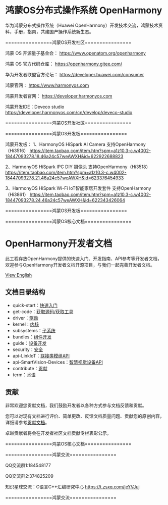 # 鸿蒙OS分布式操作系统 OpenHarmony  
华为鸿蒙分布式操作系统（Huawei OpenHarmony）开发技术交流，鸿蒙技术资料，手册，指南，共建国产操作系统新生态。




================鸿蒙OS开发社区================

鸿蒙 OS 开源量子基金会：
https://www.openatom.org/openharmony

鸿蒙 OS 官方代码仓库：
https://openharmony.gitee.com/

华为开发者联盟官方论坛：
https://developer.huawei.com/consumer

鸿蒙官网：
https://www.harmonyos.com

鸿蒙开发者官网：
https://developer.harmonyos.com

鸿蒙开发IDE：Deveco studio
https://developer.harmonyos.com/cn/develop/deveco-studio

================鸿蒙OS开发社区================



================鸿蒙OS开发板================


鸿蒙开发板：
1、HarmonyOS HiSpark AI Camera 支持OpenHarmony（Hi3516）
https://item.taobao.com/item.htm?spm=a1z10.3-c.w4002-18447093278.18.46a24c57weAWXH&id=622922688823

2、HarmonyOS HiSpark IPC DIY 摄像头 支持OpenHarmony（Hi3518）
https://item.taobao.com/item.htm?spm=a1z10.3-c.w4002-18447093278.21.46a24c57weAWXH&id=623376454933

3、HarmonyOS HiSpark Wi-Fi IoT智能家居开发套件 支持OpenHarmony（Hi3861）
https://item.taobao.com/item.htm?spm=a1z10.3-c.w4002-18447093278.24.46a24c57weAWXH&id=622343426064

================鸿蒙OS开发板================




================鸿蒙OS核心文档================

# OpenHarmony开发者文档<a name="ZH-CN_TOPIC_0000001054183022"></a>

此工程存放OpenHarmony提供的快速入门、开发指南、API参考等开发者文档，欢迎参与OpenHarmony开发者文档开源项目，与我们一起完善开发者文档。

[View English](Openharmony%20v1.0/docs-en/Readme-EN.md)

## 文档目录结构<a name="section135134412620"></a>

-   quick-start：[快速入门](Openharmony%20v1.0/docs/quick-start/Readme-CN.md)
-   get-code：[获取源码/获取工具](Openharmony%20v1.0/docs/get-code/Readme-CN.md)
-   driver：[驱动](Openharmony%20v1.0/docs/driver/Readme-CN.md)
-   kernel：[内核](Openharmony%20v1.0/docs/kernel/Readme-CN.md)
-   subsystems：[子系统](Openharmony%20v1.0/docs/subsystems/Readme-CN.md)
-   bundles：[组件开发](Openharmony%20v1.0/docs/bundles/Readme-CN.md)
-   guide：[设备开发](Openharmony%20v1.0/docs/guide/Readme-CN.md)
-   security：[安全](Openharmony%20v1.0/docs/security/Readme-CN.md)
-   api-LinkIoT：[联接类模组API](Openharmony%20v1.0/api/api-LinkIoT/Readme-CN.md)
-   api-SmartVision-Devices：[智慧视觉设备API](Openharmony%20v1.0/api/api-SmartVision-Devices/Readme-CN.md)
-   contribute：[贡献](Openharmony%20v1.0/docs/contribute/参与贡献.md)
-   term：[术语](Openharmony%20v1.0/docs/term/术语.md)

## 贡献<a name="section897211181655"></a>

非常欢迎您贡献文档，我们鼓励开发者以各种方式参与文档反馈和贡献。

您可以对现有文档进行评价、简单更改、反馈文档质量问题、贡献您的原创内容，详细请参考[贡献文档](Openharmony%20v1.0/docs/contribute/贡献文档.md)。

卓越贡献者将会在开发者社区文档贡献专栏表彰公示。

================鸿蒙OS核心文档================




================鸿蒙交流================


QQ交流群1:184548177

QQ交流群2:374825209

知识星球交流：C语言C++汇编研究中心   https://t.zsxq.com/jeYVJuj


================鸿蒙交流================





